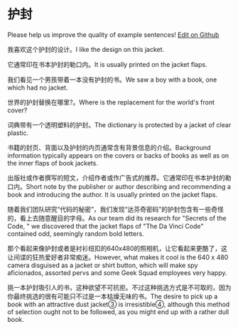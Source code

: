 # 护封

Please help us improve the quality of example sentences! [Edit on Github](https://github.com/jiyushe/jiyu-example-sentence-source/blob/main/chinese/hufeng.md)

<p><span class="chinese">我喜欢这个护封的设计。</span><span class="english">I like the design on this jacket.</span></p>

<p><span class="chinese">它通常印在书本护封的勒口内。</span><span class="english">It is usually printed on the jacket flaps.</span></p>

<p><span class="chinese">我们看见一个男孩带着一本没有护封的书。</span><span class="english">We saw a boy with a book, one which had no jacket.</span></p>

<p><span class="chinese">世界的护封替换在哪里?。</span><span class="english">Where is the replacement for the world's front cover?</span></p>

<p><span class="chinese">词典带有一个透明塑料的护封。</span><span class="english">The dictionary is protected by a jacket of clear plastic.</span></p>

<p><span class="chinese">书籍的封页、背面以及护封的内页通常含有背景信息的介绍。</span><span class="english">Background information typically appears on the covers or backs of books as well as on the inner flaps of book jackets.</span></p>

<p><span class="chinese">出版社或作者撰写的短文，介绍作者或作广告式的推荐。它通常印在书本护封的勒口内。</span><span class="english">Short note by the publisher or author describing and recommending a book and introducing the author. It is usually printed on the jacket flaps.</span></p>

<p><span class="chinese">随着我们团队研究“代码的秘密”，我们发现“达芬奇密码”的护封包含有一些奇怪的，看上去随意醒目的字母。</span><span class="english">As our team did its research for "Secrets of the Code, " we discovered that the jacket flaps of "The Da Vinci Code" contained odd, seemingly random bold letters.</span></p>

<p><span class="chinese">那个看起来像护封或者是衬衫纽扣的640x480的照相机，让它看起来更酷了，这让间谍的狂热爱好者非常痴迷。</span><span class="english">However, what makes it cool is the 640 x 480 camera disguised as a jacket or shirt button, which will make spy aficionados, assorted pervs and some Geek Squad employees very happy.</span></p>

<p><span class="chinese">挑一本护封吸引人的书，这种欲望不可抗拒。不过这种挑选方式是不可取的，因为你最终挑选的很有可能只不过是一本枯燥无味的书。</span><span class="english">The desire to pick up a book with an attractive dust jacket③ is irresistible④, although this method of selection ought not to be followed, as you might end up with a rather dull book.</span></p>

